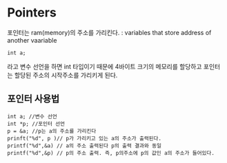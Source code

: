 # Pointers
포인터는 ram(memory)의 주소를 가리킨다.
: variables that store address of another vaariable
```
int a; 
``` 
라고 변수 선언을 하면 int 타입이기 때문에 4바이트 크기의 메모리를 할당하고 포인터는 할당된 주소의 시작주소를 가리키게 된다. 

## 포인터 사용법
```
int a; //변수 선언 
int *p; //포인터 선언
p = &a; //p는 a의 주소를 가리킨다 
prinft("%d", p )// p가 가리키고 있는 a의 주소가 출력된다. 
printf("%d",&a) // a의 주소 출력된다 p의 출력 결과와 동일 
printf("%d",&p) // p의 주소 출력. 즉, p의주소에 p의 값인 a의 주소가 들어있다.
```